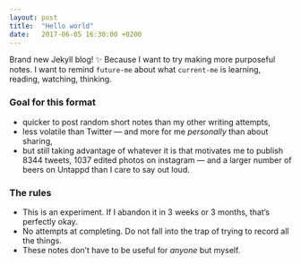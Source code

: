 ```yaml
---
layout: post
title:  "Hello world"
date:   2017-06-05 16:30:00 +0200
---
```


Brand new Jekyll blog! ✨ Because I want to try making more purposeful notes. I want to remind `future-me` about what `current-me` is learning, reading, watching, thinking.

### Goal for this format
* quicker to post random short notes than my other writing attempts,
* less volatile than Twitter — and more for me _personally_ than about sharing,
* but still taking advantage of whatever it is that motivates me to publish 8344 tweets, 1037 edited photos on instagram — and a larger number of beers on Untappd than I care to say out loud.

### The rules
* This is an experiment. If I abandon it in 3 weeks or 3 months, that’s perfectly okay.
* No attempts at completing. Do not fall into the trap of trying to record all the things.
* These notes don’t have to be useful for _anyone_ but myself.
